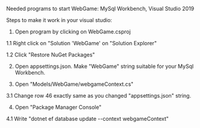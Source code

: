 Needed programs to start WebGame: MySql Workbench, Visual Studio 2019

Steps to make it work in your visual studio:

1. Open program by clicking on WebGame.csproj

1.1 Right click on "Solution 'WebGame' on "Solution Explorer"

1.2 Click "Restore NuGet Packages"

2. Open appsettings.json. Make "WebGame" string suitable for your MySql Workbench.

3. Open "Models/WebGame/webgameContext.cs"

3.1 Change row 46 exactly same as you changed "appsettings.json" string.

4. Open "Package Manager Console" 

4.1 Write "dotnet ef database update --context webgameContext"
